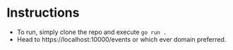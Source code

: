 # Instructions
- To run, simply clone the repo and execute `go run .`
- Head to https://localhost:10000/events or which ever domain preferred.